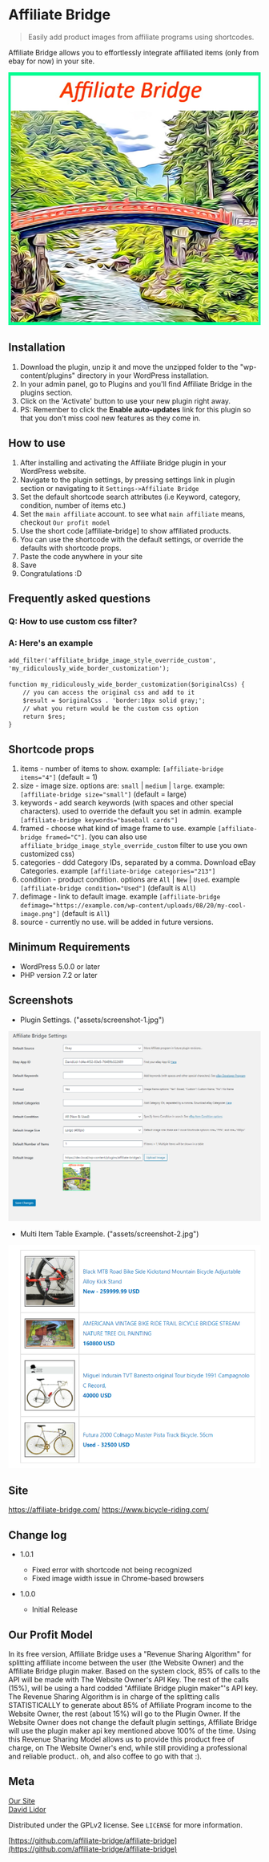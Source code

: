 # Affiliate Bridge
> Easily add product images from affiliate programs using shortcodes.

Affiliate Bridge allows you to effortlessly integrate affiliated items (only from ebay for now) in your site.

![](assets/images/ab-default-image.jpg)

## Installation

1. Download the plugin, unzip it and move the unzipped folder to the "wp-content/plugins" directory in your WordPress installation.
2. In your admin panel, go to Plugins and you'll find Affiliate Bridge in the plugins section.
3. Click on the 'Activate' button to use your new plugin right away.
4. PS: Remember to click the **Enable auto-updates** link for this plugin so that you don't miss cool new features as they come in.

## How to use

1. After installing and activating the Affiliate Bridge plugin in your WordPress website.
2. Navigate to the plugin settings, by pressing settings link in plugin section or navigating to it `Settings->Affiliate Bridge`
3. Set the default shortcode search attributes (i.e Keyword, category, condition, number of items etc.)
4. Set the `main affiliate` account. to see what `main affiliate` means, checkout `Our profit model`
5. Use the short code [affiliate-bridge] to show affiliated products.
6. You can use the shortcode with the default settings, or override the defaults with shortcode props.
7. Paste the code anywhere in your site
8. Save
9. Congratulations :D

## Frequently asked questions

### Q: How to use custom css filter?  
### A: Here's an example

```
add_filter('affiliate_bridge_image_style_override_custom', 'my_ridiculously_wide_border_customization');

function my_ridiculously_wide_border_customization($originalCss) {
    // you can access the original css and add to it
    $result = $originalCss . 'border:10px solid gray;';
    // what you return would be the custom css option
    return $res;
}

```

## Shortcode props

1. items - number of items to show. example: `[affiliate-bridge items="4"]` (default = 1)
2. size - image size. options are: `small` | `medium` | `large`. example: `[affiliate-bridge size="small"]` (default = large)
3. keywords - add search keywords (with spaces and other special characters). used to override the default you set in admin. example `[affiliate-bridge keywords="baseball cards"]`
4. framed - choose what kind of image frame to use.  example `[affiliate-bridge framed="C"]`. (you can also use `affiliate_bridge_image_style_override_custom` filter to use you own customized css)
5. categories - ddd Category IDs, separated by a comma. Download eBay Categories. example `[affiliate-bridge categories="213"]`
6. condition - product condition. options are `All` | `New` | `Used`. example `[affiliate-bridge condition="Used"]` (default is `All`)
7. defimage - link to default image. example `[affiliate-bridge defimage="https://example.com/wp-content/uploads/08/20/my-cool-image.png"]` (default is `All`)
8. source - currently no use. will be added in future versions.

## Minimum Requirements

* WordPress 5.0.0 or later
* PHP version 7.2 or later

## Screenshots

* Plugin Settings. ("assets/screenshot-1.jpg")  

![](assets/images/screenshot-1.png)

* Multi Item Table Example. ("assets/screenshot-2.jpg")

![](assets/images/screenshot-2.png)

## Site

https://affiliate-bridge.com/
https://www.bicycle-riding.com/

## Change log

* 1.0.1
    * Fixed error with shortcode not being recognized
    * Fixed image width issue in Chrome-based browsers


* 1.0.0
    * Initial Release

## Our Profit Model

In its free version, Affiliate Bridge uses a "Revenue Sharing Algorithm" for splitting affiliate income between the user (the Website Owner) and the Affiliate Bridge plugin maker.
Based on the system clock, 85% of calls to the API will be made with The Website Owner's API Key.
The rest of the calls (15%), will be using a hard codded "Affiliate Bridge plugin maker"'s API key.
The Revenue Sharing Algorithm is in charge of the splitting calls STATISTICALLY to generate about 85% of Affiliate Program income to the Website Owner, the rest (about 15%) will go to the Plugin Owner.
If the Website Owner does not change the default plugin settings, Affiliate Bridge will use the plugin maker api key mentioned above 100% of the time.
Using this Revenue Sharing Model allows us to provide this product free of charge, on The Website Owner's end, while still providing a professional and reliable product.. oh, and also coffee to go with that :).

## Meta

[Our Site](https://affiliate-bridge.com/)  
[David Lidor](https://www.bicycle-riding.com/)  
  
Distributed under the GPLv2 license. See ``LICENSE`` for more information.

[https://github.com/affiliate-bridge/affiliate-bridge](https://github.com/affiliate-bridge/affiliate-bridge)